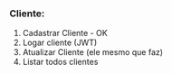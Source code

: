### Cliente: 
1. Cadastrar Cliente - OK
2. Logar cliente (JWT) 
3. Atualizar Cliente (ele mesmo que faz)
4. Listar todos clientes
